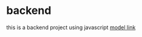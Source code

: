#   backend

this is a backend project using javascript
[model link](https://app.eraser.io/workspace/ZN6MKo0887xifGeFg0Y1?origin=share)
